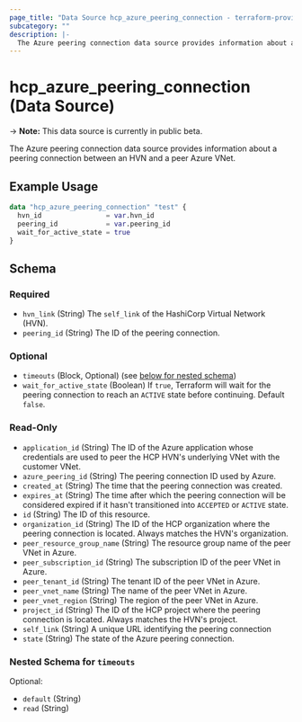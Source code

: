 ```yaml
---
page_title: "Data Source hcp_azure_peering_connection - terraform-provider-hcp"
subcategory: ""
description: |-
  The Azure peering connection data source provides information about a peering connection between an HVN and a peer Azure VNet.
---
```


# hcp_azure_peering_connection (Data Source)

-> **Note:** This data source is currently in public beta.

The Azure peering connection data source provides information about a peering connection between an HVN and a peer Azure VNet.

## Example Usage

```terraform
data "hcp_azure_peering_connection" "test" {
  hvn_id                = var.hvn_id
  peering_id            = var.peering_id
  wait_for_active_state = true
}
```

<!-- schema generated by tfplugindocs -->
## Schema

### Required

- `hvn_link` (String) The `self_link` of the HashiCorp Virtual Network (HVN).
- `peering_id` (String) The ID of the peering connection.

### Optional

- `timeouts` (Block, Optional) (see [below for nested schema](#nestedblock--timeouts))
- `wait_for_active_state` (Boolean) If `true`, Terraform will wait for the peering connection to reach an `ACTIVE` state before continuing. Default `false`.

### Read-Only

- `application_id` (String) The ID of the Azure application whose credentials are used to peer the HCP HVN's underlying VNet with the customer VNet.
- `azure_peering_id` (String) The peering connection ID used by Azure.
- `created_at` (String) The time that the peering connection was created.
- `expires_at` (String) The time after which the peering connection will be considered expired if it hasn't transitioned into `ACCEPTED` or `ACTIVE` state.
- `id` (String) The ID of this resource.
- `organization_id` (String) The ID of the HCP organization where the peering connection is located. Always matches the HVN's organization.
- `peer_resource_group_name` (String) The resource group name of the peer VNet in Azure.
- `peer_subscription_id` (String) The subscription ID of the peer VNet in Azure.
- `peer_tenant_id` (String) The tenant ID of the peer VNet in Azure.
- `peer_vnet_name` (String) The name of the peer VNet in Azure.
- `peer_vnet_region` (String) The region of the peer VNet in Azure.
- `project_id` (String) The ID of the HCP project where the peering connection is located. Always matches the HVN's project.
- `self_link` (String) A unique URL identifying the peering connection
- `state` (String) The state of the Azure peering connection.

<a id="nestedblock--timeouts"></a>
### Nested Schema for `timeouts`

Optional:

- `default` (String)
- `read` (String)

